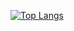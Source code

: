 [![Top Langs](https://github-readme-stats.vercel.app/api/top-langs/?username={IwamotoKakeru}
)](https://github.com/anuraghazra/github-readme-stats)

<!--
**IwamotoKakeru/IwamotoKakeru** is a ✨ _special_ ✨ repository because its `README.md` (this file) appears on your GitHub profile.

Here are some ideas to get you started:

- 🔭 I’m currently working on ...
- 🌱 I’m currently learning ...
- 👯 I’m looking to collaborate on ...
- 🤔 I’m looking for help with ...
- 💬 Ask me about ...
- 📫 How to reach me: ...
- 😄 Pronouns: ...
- ⚡ Fun fact: ...
-->
